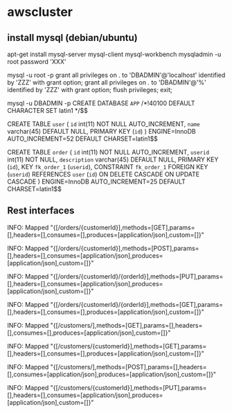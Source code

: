 # awscluster


install mysql (debian/ubuntu)
-----------------------------
apt-get install mysql-server mysql-client mysql-workbench
mysqladmin -u root password 'XXX'

mysql -u root -p
grant all privileges on *.* to 'DBADMIN'@'localhost' identified by 'ZZZ' with grant option;
grant all privileges on *.* to 'DBADMIN'@'%' identified by 'ZZZ' with grant option;
flush privileges;
exit;

mysql -u DBADMIN -p
CREATE DATABASE `APP` /*!40100 DEFAULT CHARACTER SET latin1 */$$

CREATE TABLE `user` (
  `id` int(11) NOT NULL AUTO_INCREMENT,
  `name` varchar(45) DEFAULT NULL,
  PRIMARY KEY (`id`)
) ENGINE=InnoDB AUTO_INCREMENT=52 DEFAULT CHARSET=latin1$$

CREATE TABLE `order` (
  `id` int(11) NOT NULL AUTO_INCREMENT,
  `userid` int(11) NOT NULL,
  `description` varchar(45) DEFAULT NULL,
  PRIMARY KEY (`id`),
  KEY `fk_order_1` (`userid`),
  CONSTRAINT `fk_order_1` FOREIGN KEY (`userid`) REFERENCES `user` (`id`) ON DELETE CASCADE ON UPDATE CASCADE
) ENGINE=InnoDB AUTO_INCREMENT=25 DEFAULT CHARSET=latin1$$


Rest interfaces
---------------
INFO: Mapped "{[/orders/{customerId}],methods=[GET],params=[],headers=[],consumes=[],produces=[application/json],custom=[]}"

INFO: Mapped "{[/orders/{customerId}],methods=[POST],params=[],headers=[],consumes=[application/json],produces=[application/json],custom=[]}"

INFO: Mapped "{[/orders/{customerId}/{orderId}],methods=[PUT],params=[],headers=[],consumes=[application/json],produces=[application/json],custom=[]}"

INFO: Mapped "{[/orders/{customerId}/{orderId}],methods=[GET],params=[],headers=[],consumes=[],produces=[application/json],custom=[]}"

INFO: Mapped "{[/customers/],methods=[GET],params=[],headers=[],consumes=[],produces=[application/json],custom=[]}"

INFO: Mapped "{[/customers/{customerId}],methods=[GET],params=[],headers=[],consumes=[],produces=[application/json],custom=[]}" 

INFO: Mapped "{[/customers/],methods=[POST],params=[],headers=[],consumes=[application/json],produces=[application/json],custom=[]}"

INFO: Mapped "{[/customers/{customerId}],methods=[PUT],params=[],headers=[],consumes=[application/json],produces=[application/json],custom=[]}"
